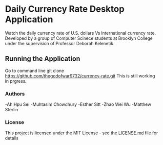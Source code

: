 # Daily Currency Rate Desktop Application
Watch the daily currency rate of U.S. dollars Vs International currency rate.
Developed by a group of Computer Scinece students at Brooklyn College under the supervision of Professor Deborah Kelenetik.

## Running the Application
Go to command line 
git clone https://github.com/thegodofwar9732/currency-rate.git
This is still working in prgress.

### Authors
-Ah Hpu Sei
-Muhtasim Chowdhury
-Esther Sitt
-Zhao Wei Wu 
-Matthew Sterlin

### License
This project is licensed under the MIT License - see the [LICENSE.md](LICENSE.md) file for details

